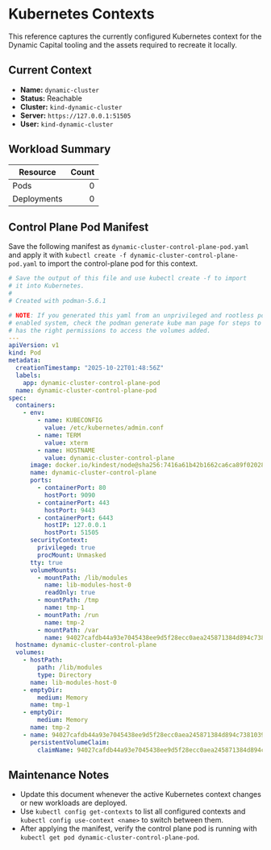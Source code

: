 # Kubernetes Contexts

This reference captures the currently configured Kubernetes context for the
Dynamic Capital tooling and the assets required to recreate it locally.

## Current Context

- **Name:** `dynamic-cluster`
- **Status:** Reachable
- **Cluster:** `kind-dynamic-cluster`
- **Server:** `https://127.0.0.1:51505`
- **User:** `kind-dynamic-cluster`

## Workload Summary

| Resource    | Count |
| ----------- | ----: |
| Pods        |     0 |
| Deployments |     0 |

## Control Plane Pod Manifest

Save the following manifest as `dynamic-cluster-control-plane-pod.yaml` and
apply it with `kubectl create -f dynamic-cluster-control-plane-pod.yaml` to
import the control-plane pod for this context.

```yaml
# Save the output of this file and use kubectl create -f to import
# it into Kubernetes.
#
# Created with podman-5.6.1

# NOTE: If you generated this yaml from an unprivileged and rootless podman container on an SELinux
# enabled system, check the podman generate kube man page for steps to follow to ensure that your pod/container
# has the right permissions to access the volumes added.
---
apiVersion: v1
kind: Pod
metadata:
  creationTimestamp: "2025-10-22T01:48:56Z"
  labels:
    app: dynamic-cluster-control-plane-pod
  name: dynamic-cluster-control-plane-pod
spec:
  containers:
    - env:
        - name: KUBECONFIG
          value: /etc/kubernetes/admin.conf
        - name: TERM
          value: xterm
        - name: HOSTNAME
          value: dynamic-cluster-control-plane
      image: docker.io/kindest/node@sha256:7416a61b42b1662ca6ca89f02028ac133a309a2a30ba309614e8ec94d976dc5a
      name: dynamic-cluster-control-plane
      ports:
        - containerPort: 80
          hostPort: 9090
        - containerPort: 443
          hostPort: 9443
        - containerPort: 6443
          hostIP: 127.0.0.1
          hostPort: 51505
      securityContext:
        privileged: true
        procMount: Unmasked
      tty: true
      volumeMounts:
        - mountPath: /lib/modules
          name: lib-modules-host-0
          readOnly: true
        - mountPath: /tmp
          name: tmp-1
        - mountPath: /run
          name: tmp-2
        - mountPath: /var
          name: 94027cafdb44a93e7045438ee9d5f28ecc0aea245871384d894c7381039431ce-pvc
  hostname: dynamic-cluster-control-plane
  volumes:
    - hostPath:
        path: /lib/modules
        type: Directory
      name: lib-modules-host-0
    - emptyDir:
        medium: Memory
      name: tmp-1
    - emptyDir:
        medium: Memory
      name: tmp-2
    - name: 94027cafdb44a93e7045438ee9d5f28ecc0aea245871384d894c7381039431ce-pvc
      persistentVolumeClaim:
        claimName: 94027cafdb44a93e7045438ee9d5f28ecc0aea245871384d894c7381039431ce
```

## Maintenance Notes

- Update this document whenever the active Kubernetes context changes or new
  workloads are deployed.
- Use `kubectl config get-contexts` to list all configured contexts and
  `kubectl config use-context <name>` to switch between them.
- After applying the manifest, verify the control plane pod is running with
  `kubectl get pod dynamic-cluster-control-plane-pod`.
